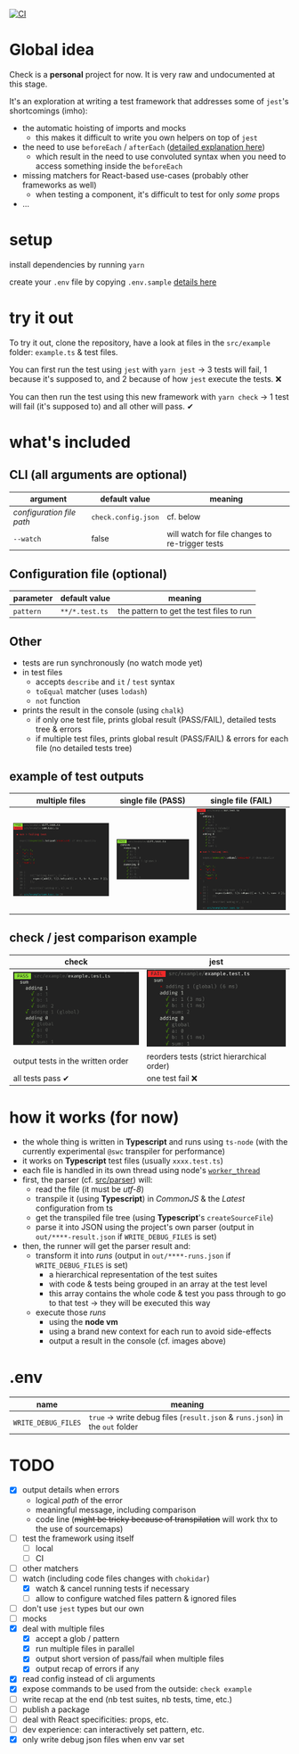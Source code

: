[![CI](https://github.com/e-krebs/check/actions/workflows/ci.yml/badge.svg)](https://github.com/e-krebs/check/actions/workflows/ci.yml)

# Global idea
Check is a **personal** project for now.
It is very raw and undocumented at this stage.

It's an exploration at writing a test framework that addresses some of `jest`'s shortcomings (imho):
- the automatic hoisting of imports and mocks
  - this makes it difficult to write you own helpers on top of `jest`
- the need to use `beforeEach` / `afterEach` ([detailed explanation here](./examples/BEFOREEACH.md))
  - which result in the need to use convoluted syntax when you need to access something inside the `beforeEach`
- missing matchers for React-based use-cases (probably other frameworks as well)
  - when testing a component, it's difficult to test for only _some_ props
- ...

# setup
install dependencies by running
`yarn`

create your `.env` file by copying `.env.sample` [details here](#.env)

# try it out
To try it out, clone the repository, have a look at files in the `src/example` folder: `example.ts` & test files.

You can first run the test using `jest` with `yarn jest` → 3 tests will fail, 1 because it's supposed to, and 2 because of how `jest` execute the tests. ❌

You can then run the test using this new framework with `yarn check` → 1 test will fail (it's supposed to) and all other will pass. ✔

# what's included
## CLI (all arguments are optional)

| argument | default value | meaning |
|-|-|-|
| _configuration file path_ | `check.config.json` | cf. below |
| `--watch` | false | will watch for file changes to re-trigger tests |

## Configuration file (optional)

| parameter | default value | meaning |
|-|-|-|
| `pattern` | `**/*.test.ts` | the pattern to get the test files to run |

## Other

- tests are run synchronously (no watch mode yet)
- in test files
  - accepts `describe` and `it` / `test` syntax
  - `toEqual` matcher (uses `lodash`)
  - `not` function
- prints the result in the console (using `chalk`)
  - if only one test file, prints global result (PASS/FAIL), detailed tests tree & errors
  - if multiple test files, prints global result (PASS/FAIL) & errors for each file (no detailed tests tree)

## example of test outputs
| multiple files | single file (PASS) | single file (FAIL) |
|-|-|-|
| ![multiple](./images/multiple-output.png) | ![single pass](./images/single-pass-output.png) | ![single fail](./images/single-fail-output.png) |

## check / jest comparison example

| check | jest |
|-|-|
| ![output](./images/output.png) | ![output](./images/jest-output.png) |
| output tests in the written order | reorders tests (strict hierarchical order) |
| all tests pass ✔ | one test fail ❌ |

# how it works (for now)
- the whole thing is written in **Typescript** and runs using `ts-node` (with the currently experimental `@swc` transpiler for performance)
- it works on **Typescript** test files (usually `xxxx.test.ts`)
- each file is handled in its own thread using node's [`worker_thread`](https://nodejs.org/api/worker_threads.html)
- first, the parser (cf. [src/parser](./src/parser)) will:
  - read the file (it must be _utf-8_)
  - transpile it (using **Typescript**) in _CommonJS_ & the _Latest_ configuration from ts
  - get the transpiled file tree (using **Typescript**'s `createSourceFile`)
  - parse it into JSON using the project's own parser (output in `out/****-result.json` if `WRITE_DEBUG_FILES` is set)
- then, the runner will get the parser result and:
  - transform it into _runs_ (output in `out/****-runs.json` if `WRITE_DEBUG_FILES` is set)
    - a hierarchical representation of the test suites
    - with code & tests being grouped in an array at the test level
    - this array contains the whole code & test you pass through to go to that test → they will be executed this way
  - execute those _runs_
    - using the **node vm**
    - using a brand new context for each run to avoid side-effects
    - output a result in the console (cf. images above)

# .env
| name | meaning |
|-|-|
| `WRITE_DEBUG_FILES` | `true` → write debug files (`result.json` & `runs.json`) in the `out` folder |

# TODO
- [x] output details when errors
  - logical _path_ of the error
  - meaningful message, including comparison
  - code line (~~might be tricky because of transpilation~~ will work thx to the use of sourcemaps)
- [ ] test the framework using itself
  - [ ] local
  - [ ] CI
- [ ] other matchers
- [ ] watch (including code files changes with `chokidar`)
  - [x] watch & cancel running tests if necessary
  - [ ] allow to configure watched files pattern & ignored files
- [ ] don't use `jest` types but our own
- [ ] mocks
- [x] deal with multiple files
  - [x] accept a glob / pattern
  - [x] run multiple files in parallel
  - [x] output short version of pass/fail when multiple files
  - [x] output recap of errors if any
- [x] read config instead of cli arguments
- [x] expose commands to be used from the outside: `check example`
- [ ] write recap at the end (nb test suites, nb tests, time, etc.)
- [ ] publish a package
- [ ] deal with React specificities: props, etc.
- [ ] dev experience: can interactively set pattern, etc.
- [x] only write debug json files when env var set
